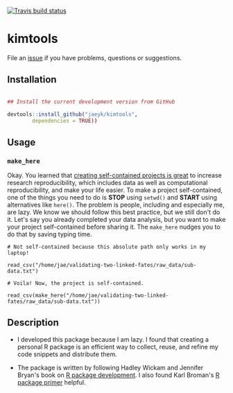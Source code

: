 [![Travis build status](https://travis-ci.com/jaeyk/kimtools.svg?branch=master)](https://travis-ci.com/jaeyk/kimtools)

# kimtools

File an [issue](https://github.com/jaeyk/kimtools/issues) if you have problems, questions or suggestions.

## Installation

```r

## Install the current development version from GitHub

devtools::install_github("jaeyk/kimtools",
        dependencies = TRUE))
```

## Usage

### `make_here`

Okay. You learned that [creating self-contained projects is great](https://swcarpentry.github.io/r-novice-gapminder/02-project-intro/) to increase research reproducibility, which includes data as well as computational reproducibility, and make your life easier. To make a project self-contained, one of the things you need to do is **STOP** using `setwd()` and **START** using alternatives like `here()`. The problem is people, including and especially me, are lazy. We know we should follow this best practice, but we still don't do it. Let's say you already completed your data analysis, but you want to make your project self-contained before sharing it. The `make_here` nudges you to do that by saving typing time.

```
# Not self-contained because this absolute path only works in my laptop!

read_csv("/home/jae/validating-two-linked-fates/raw_data/sub-data.txt")

# Voila! Now, the project is self-contained.

read_csv(make_here("/home/jae/validating-two-linked-fates/raw_data/sub-data.txt"))
```

## Description

- I developed this package because I am lazy. I found that creating a personal R package is an efficient way to collect, reuse, and refine my code snippets and distribute them.

- The package is written by following Hadley Wickam and Jennifer Bryan's book on [R package development](http://r-pkgs.had.co.nz/). I also found Karl Broman's [R package primer](https://kbroman.org/pkg_primer/) helpful.
